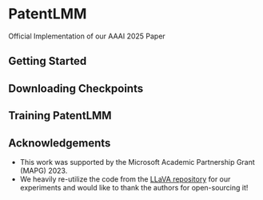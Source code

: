 # PatentLMM
Official Implementation of our AAAI 2025 Paper

## Getting Started

## Downloading Checkpoints

## Training PatentLMM

## Acknowledgements
- This work was supported by the Microsoft Academic Partnership Grant (MAPG) 2023.
- We heavily re-utilize the code from the [LLaVA repository](https://github.com/haotian-liu/LLaVA) for our experiments and would like to thank the authors for open-sourcing it!

